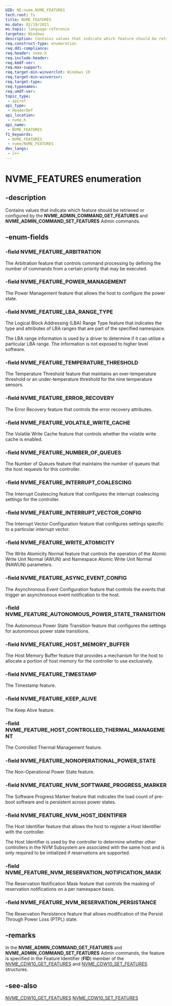 ```yaml
---
UID: NE:nvme.NVME_FEATURES
tech.root: fs
title: NVME_FEATURES
ms.date: 02/19/2021
ms.topic: language-reference
targetos: Windows
description: Contains values that indicate which feature should be retrieved or configured by the **NVME_ADMIN_COMMAND_GET_FEATURES** and **NVME_ADMIN_COMMAND_SET_FEATURES** Admin commands.
req.construct-type: enumeration
req.ddi-compliance: 
req.header: nvme.h
req.include-header: 
req.kmdf-ver: 
req.max-support: 
req.target-min-winverclnt: Windows 10
req.target-min-winversvr: 
req.target-type: 
req.typenames: 
req.umdf-ver: 
topic_type:
 - apiref
api_type:
 - HeaderDef
api_location:
 - nvme.h
api_name:
 - NVME_FEATURES
f1_keywords:
 - NVME_FEATURES
 - nvme/NVME_FEATURES
dev_langs:
 - c++
---
```


# NVME_FEATURES enumeration


## -description

Contains values that indicate which feature should be retrieved or configured by the **NVME_ADMIN_COMMAND_GET_FEATURES** and **NVME_ADMIN_COMMAND_SET_FEATURES** Admin commands.

## -enum-fields

### -field NVME_FEATURE_ARBITRATION

The Arbitration feature that controls command processing by defining the number of commands from a certain priority that may be executed.

### -field NVME_FEATURE_POWER_MANAGEMENT

The Power Management feature that allows the host to configure the power state.

### -field NVME_FEATURE_LBA_RANGE_TYPE

The Logical Block Addressing (LBA) Range Type feature that indicates the type and attributes of LBA ranges that are part of the specified namespace.

The LBA range information is used by a driver to determine if it can utilize a particular LBA range. The information is not exposed to higher level software.

### -field NVME_FEATURE_TEMPERATURE_THRESHOLD

The Temperature Threshold feature that maintains an over-temperature threshold or an under-temperature threshold for the nine temperature sensors.

### -field NVME_FEATURE_ERROR_RECOVERY

The Error Recovery feature that controls the error recovery attributes.

### -field NVME_FEATURE_VOLATILE_WRITE_CACHE

The Volatile Write Cache feature that controls whether the volatile write cache is enabled.

### -field NVME_FEATURE_NUMBER_OF_QUEUES

The Number of Queues feature that maintains the number of queues that the host requests for this controller.

### -field NVME_FEATURE_INTERRUPT_COALESCING

The Interrupt Coalescing feature that configures the interrupt coalescing settings for the controller.

### -field NVME_FEATURE_INTERRUPT_VECTOR_CONFIG

The Interrupt Vector Configuration feature that configures settings specific to a particular interrupt vector.

### -field NVME_FEATURE_WRITE_ATOMICITY

The Write Atomicity Normal feature that controls the operation of the Atomic Write Unit Normal (AWUN) and Namespace Atomic Write Unit Normal (NAWUN) parameters.

### -field NVME_FEATURE_ASYNC_EVENT_CONFIG

The Asynchronous Event Configuration feature that controls the events that trigger an asynchronous event notification to the host.

### -field NVME_FEATURE_AUTONOMOUS_POWER_STATE_TRANSITION

The Autonomous Power State Transition feature that configures the settings for autonomous power state transitions.

### -field NVME_FEATURE_HOST_MEMORY_BUFFER

The Host Memory Buffer feature that provides a mechanism for the host to allocate a portion of host memory for the controller to use exclusively.

### -field NVME_FEATURE_TIMESTAMP

The Timestamp feature.

### -field NVME_FEATURE_KEEP_ALIVE

The Keep Alive feature.

### -field NVME_FEATURE_HOST_CONTROLLED_THERMAL_MANAGEMENT

The Controlled Thermal Management feature.

### -field NVME_FEATURE_NONOPERATIONAL_POWER_STATE

The Non-Operational Power State feature.

### -field NVME_FEATURE_NVM_SOFTWARE_PROGRESS_MARKER

The Software Progress Marker feature that indicates the load count of pre-boot software and is persistent across power states.

### -field NVME_FEATURE_NVM_HOST_IDENTIFIER

The Host Identifier feature that allows the host to register a Host Identifier with the controller.

The Host Identifier is used by the controller to determine whether other controllers in the NVM Subsystem are associated with the same host and is only required to be initialized if reservations are supported.

### -field NVME_FEATURE_NVM_RESERVATION_NOTIFICATION_MASK

The Reservation Notification Mask feature that controls the masking of reservation notifications on a per namespace basis.

### -field NVME_FEATURE_NVM_RESERVATION_PERSISTANCE

The Reservation Persistence feature that allows modification of the Persist Through Power Loss (PTPL) state.

## -remarks

In the **NVME_ADMIN_COMMAND_GET_FEATURES** and **NVME_ADMIN_COMMAND_SET_FEATURES** Admin commands, the feature is specified in the Feature Identifier (**FID**) member of the [NVME_CDW10_GET_FEATURES](ns-nvme-nvme_cdw10_get_features.md) and [NVME_CDW10_SET_FEATURES](ns-nvme-nvme_cdw10_set_features.md) structures.

## -see-also

[NVME_CDW10_GET_FEATURES](ns-nvme-nvme_cdw10_get_features.md)
[NVME_CDW10_SET_FEATURES](ns-nvme-nvme_cdw10_set_features.md)

